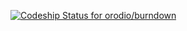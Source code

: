 [![Codeship Status for orodio/burndown](https://www.codeship.io/projects/95eaf7f0-36f1-0132-c34e-0ef470a8deda/status)](https://www.codeship.io/projects/41534)
